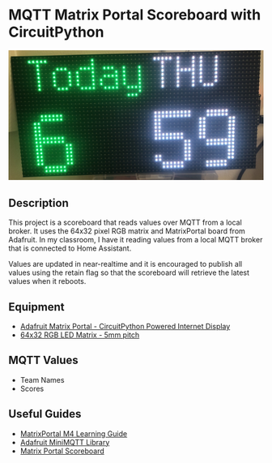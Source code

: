 # MQTT Matrix Portal Scoreboard with CircuitPython

![MatrixPortal](images/matrixportal.jpg)

## Description

This project is a scoreboard that reads values over MQTT from a local broker. 
It uses the 64x32 pixel RGB matrix and MatrixPortal board from Adafruit. 
In my classroom, I have it reading values from a local MQTT broker that is
connected to Home Assistant. 

Values are updated in near-realtime and it is encouraged to publish all values
using the retain flag so that the scoreboard will retrieve the latest values when
it reboots.

## Equipment

- [Adafruit Matrix Portal - CircuitPython Powered Internet Display](https://www.adafruit.com/product/4745)
- [64x32 RGB LED Matrix - 5mm pitch](https://www.adafruit.com/product/2277)

## MQTT Values

- Team Names
- Scores

## Useful Guides

- [MatrixPortal M4 Learning Guide](https://learn.adafruit.com/adafruit-matrixportal-m4/overview)
- [Adafruit MiniMQTT Library](https://circuitpython.readthedocs.io/projects/minimqtt/en/latest/)
- [Matrix Portal Scoreboard](https://learn.adafruit.com/matrix-portal-scoreboard)


